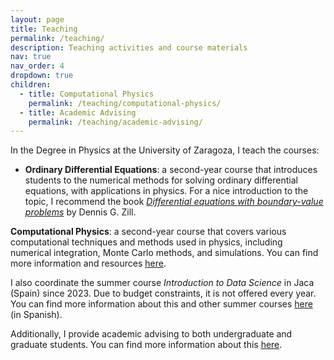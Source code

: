 ```yaml
---
layout: page
title: Teaching
permalink: /teaching/
description: Teaching activities and course materials
nav: true
nav_order: 4
dropdown: true
children:
  - title: Computational Physics
    permalink: /teaching/computational-physics/
  - title: Academic Advising
    permalink: /teaching/academic-advising/
---
```


In the Degree in Physics at the University of Zaragoza, I teach the courses:

- **Ordinary Differential Equations**: a second-year course that introduces students to the numerical methods for solving ordinary differential equations, with applications in physics. For a nice introduction to the topic, I recommend the book [*Differential equations with boundary-value problems*](https://www.cengage.com/c/differential-equations-with-boundary-value-problems-10e-zill/9780357760451/) by  Dennis G. Zill.

 **Computational Physics**: a second-year course that covers various computational techniques and methods used in physics, including numerical integration, Monte Carlo methods, and simulations. You can find more information and resources [here](/teaching/computational-physics/).
 
I also coordinate the summer course *Introduction to Data Science* in Jaca (Spain) since 2023. Due to budget constraints, it is not offered every year. You can find more information about this and other summer courses [here](https://cursosextraordinarios.unizar.es/) (in Spanish).

Additionally, I provide academic advising to both undergraduate and graduate students. You can find more information about this [here](/teaching/academic-advising/).